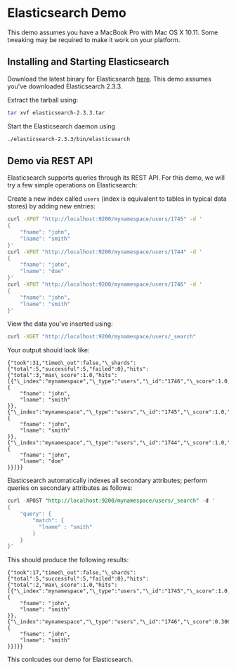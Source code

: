 # Elasticsearch Demo

This demo assumes you have a MacBook Pro with Mac OS X 10.11. Some tweaking may be required to make it work on your platform.

## Installing and Starting Elasticsearch

Download the latest binary for Elasticsearch [here](https://www.elastic.co/downloads/elasticsearch). This demo assumes you've downloaded Elasticsearch 2.3.3.

Extract the tarball using:

```bash
tar xvf elasticsearch-2.3.3.tar
```

Start the Elasticsearch daemon using

```bash
./elasticsearch-2.3.3/bin/elasticsearch
```

## Demo via REST API

Elasticsearch supports queries through its REST API. For this demo, we will try a few simple operations on Elasticsearch:

Create a new index called `users` (index is equivalent to tables in typical data stores) by adding new entries:

```bash
curl -XPUT "http://localhost:9200/mynamespace/users/1745" -d '
{
    "fname": "john",
    "lname": "smith"
}'
curl -XPUT "http://localhost:9200/mynamespace/users/1744" -d '
{
    "fname": "john",
    "lname": "doe"
}'
curl -XPUT "http://localhost:9200/mynamespace/users/1746" -d '
{
    "fname": "john",
    "lname": "smith"
}'
```

View the data you've inserted using:

```bash
curl -XGET "http://localhost:9200/mynamespace/users/_search"
```

Your output should look like:

```
{"took":31,"timed\_out":false,"\_shards":{"total":5,"successful":5,"failed":0},"hits":{"total":3,"max\_score":1.0,"hits":[{"\_index":"mynamespace","\_type":"users","\_id":"1746","\_score":1.0,"\_source":
{
    "fname": "john",
    "lname": "smith"
}},{"\_index":"mynamespace","\_type":"users","\_id":"1745","\_score":1.0,"\_source":
{
    "fname": "john",
    "lname": "smith"
}},{"\_index":"mynamespace","\_type":"users","\_id":"1744","\_score":1.0,"\_source":
{
    "fname": "john",
    "lname": "doe"
}}]}}
```

Elasticsearch automatically indexes all secondary attributes; perform queries on secondary attributes as follows:

```sql
curl -XPOST "http://localhost:9200/mynamespace/users/_search" -d '
{
    "query": {
        "match": {
          "lname" : "smith"
        }
    }
}'
```

This should produce the following results:

```
{"took":17,"timed\_out":false,"\_shards":{"total":5,"successful":5,"failed":0},"hits":{"total":2,"max\_score":1.0,"hits":[{"\_index":"mynamespace","\_type":"users","\_id":"1745","\_score":1.0,"\_source":
{
    "fname": "john",
    "lname": "smith"
}},{"\_index":"mynamespace","\_type":"users","\_id":"1746","\_score":0.30685282,"_source":
{
    "fname": "john",
    "lname": "smith"
}}]}}
```

This conlcudes our demo for Elasticsearch.
